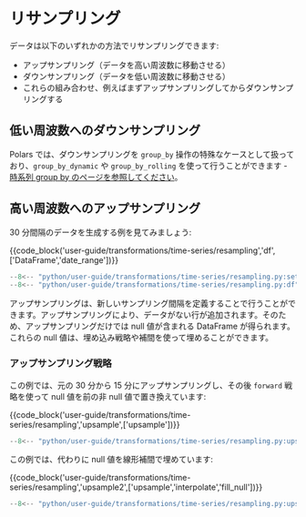 # リサンプリング

データは以下のいずれかの方法でリサンプリングできます:

- アップサンプリング（データを高い周波数に移動させる）
- ダウンサンプリング（データを低い周波数に移動させる）
- これらの組み合わせ、例えばまずアップサンプリングしてからダウンサンプリングする

## 低い周波数へのダウンサンプリング

Polars では、ダウンサンプリングを `group_by` 操作の特殊なケースとして扱っており、`group_by_dynamic` や `group_by_rolling` を使って行うことができます - [時系列 group by のページを参照してください](rolling.md)。

## 高い周波数へのアップサンプリング

30 分間隔のデータを生成する例を見てみましょう:

{{code_block('user-guide/transformations/time-series/resampling','df',['DataFrame','date_range'])}}

```python exec="on" result="text" session="user-guide/transformations/ts/resampling"
--8<-- "python/user-guide/transformations/time-series/resampling.py:setup"
--8<-- "python/user-guide/transformations/time-series/resampling.py:df"
```

アップサンプリングは、新しいサンプリング間隔を定義することで行うことができます。アップサンプリングにより、データがない行が追加されます。そのため、アップサンプリングだけでは null 値が含まれる DataFrame が得られます。これらの null 値は、埋め込み戦略や補間を使って埋めることができます。

### アップサンプリング戦略

この例では、元の 30 分から 15 分にアップサンプリングし、その後 `forward` 戦略を使って null 値を前の非 null 値で置き換えています:

{{code_block('user-guide/transformations/time-series/resampling','upsample',['upsample'])}}

```python exec="on" result="text" session="user-guide/transformations/ts/resampling"
--8<-- "python/user-guide/transformations/time-series/resampling.py:upsample"
```

この例では、代わりに null 値を線形補間で埋めています:

{{code_block('user-guide/transformations/time-series/resampling','upsample2',['upsample','interpolate','fill_null'])}}

```python exec="on" result="text" session="user-guide/transformations/ts/resampling"
--8<-- "python/user-guide/transformations/time-series/resampling.py:upsample2"
```
